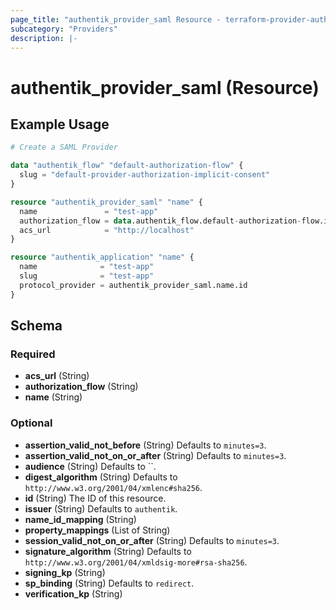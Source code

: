 ```yaml
---
page_title: "authentik_provider_saml Resource - terraform-provider-authentik"
subcategory: "Providers"
description: |-
---
```


# authentik_provider_saml (Resource)

## Example Usage

```terraform
# Create a SAML Provider

data "authentik_flow" "default-authorization-flow" {
  slug = "default-provider-authorization-implicit-consent"
}

resource "authentik_provider_saml" "name" {
  name               = "test-app"
  authorization_flow = data.authentik_flow.default-authorization-flow.id
  acs_url            = "http://localhost"
}

resource "authentik_application" "name" {
  name              = "test-app"
  slug              = "test-app"
  protocol_provider = authentik_provider_saml.name.id
}
```

<!-- schema generated by tfplugindocs -->
## Schema

### Required

- **acs_url** (String)
- **authorization_flow** (String)
- **name** (String)

### Optional

- **assertion_valid_not_before** (String) Defaults to `minutes=3`.
- **assertion_valid_not_on_or_after** (String) Defaults to `minutes=3`.
- **audience** (String) Defaults to ``.
- **digest_algorithm** (String) Defaults to `http://www.w3.org/2001/04/xmlenc#sha256`.
- **id** (String) The ID of this resource.
- **issuer** (String) Defaults to `authentik`.
- **name_id_mapping** (String)
- **property_mappings** (List of String)
- **session_valid_not_on_or_after** (String) Defaults to `minutes=3`.
- **signature_algorithm** (String) Defaults to `http://www.w3.org/2001/04/xmldsig-more#rsa-sha256`.
- **signing_kp** (String)
- **sp_binding** (String) Defaults to `redirect`.
- **verification_kp** (String)
